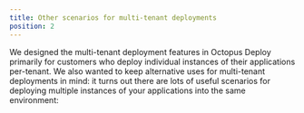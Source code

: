 ```yaml
---
title: Other scenarios for multi-tenant deployments
position: 2
---
```



We designed the multi-tenant deployment features in Octopus Deploy primarily for customers who deploy individual instances of their applications per-tenant. We also wanted to keep alternative uses for multi-tenant deployments in mind: it turns out there are lots of useful scenarios for deploying multiple instances of your applications into the same environment:
